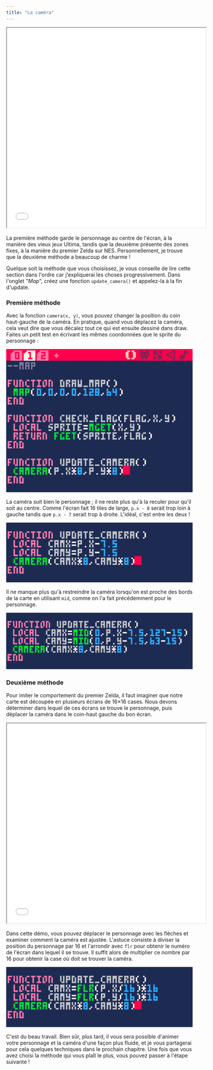 ```yaml
---
title: "La caméra"
---
```


<iframe width="538" height="539"
  src="/jeux-pico-8/demo-camera-modes/index.html">
</iframe>

La première méthode garde le personnage au centre de l'écran, à la manière des vieux jeux Ultima, tandis que la deuxième présente des zones fixes, à la manière du premier Zelda sur NES. Personnellement, je trouve que la deuxième méthode a beaucoup de charme !

Quelque soit la méthode que vous choisissez, je vous conseille de lire cette section dans l'ordre car j'expliquerai les choses progressivement. Dans l'onglet "*Map*", créez une fonction `update_camera()` et appelez-la à la fin d'update.

### Première méthode

Avec la fonction `camera(x, y)`, vous pouvez changer la position du coin haut-gauche de la caméra. En pratique, quand vous déplacez la caméra, cela veut dire que vous décalez tout ce qui est ensuite dessiné dans draw. Faites un petit test en écrivant les mêmes coordonnées que le sprite du personnage :

![Première utilisation de la caméra](./camera.png)

La caméra suit bien le personnage ; il ne reste plus qu'à la reculer pour qu'il soit au centre. Comme l'écran fait 16 tiles de large, `p.x - 8` serait trop loin à gauche tandis que `p.x - 7` serait trop à droite. L'idéal, c'est entre les deux !

![Ajustement de la position de la caméra](./camera-methode-1.png)

Il ne manque plus qu'à restreindre la caméra lorsqu'on est proche des bords de la carte en utilisant `mid`, comme on l'a fait précédemment pour le personnage.

![Restriction de la position de la caméra](./camera-methode-1-mid.png)

### Deuxième méthode

Pour imiter le comportement du premier Zelda, il faut imaginer que notre carte est découpée en plusieurs écrans de 16×16 cases. Nous devons déterminer dans lequel de ces écrans se trouve le personnage, puis déplacer la caméra dans le coin-haut gauche du bon écran.

<iframe width="538" height="539"
  src="/jeux-pico-8/demo-camera-calcul/index.html">
</iframe>

Dans cette démo, vous pouvez déplacer le personnage avec les flèches et examiner comment la caméra est ajustée. L'astuce consiste à diviser la position du personnage par 16 et l'arrondir avec `flr` pour obtenir le numéro de l'écran dans lequel il se trouve. Il suffit alors de multiplier ce nombre par 16 pour obtenir la case où doit se trouver la caméra.

![Deuxième méthode de gestion de la caméra](./camera-methode-2.png)

C'est du beau travail. Bien sûr, plus tard, il vous sera possible d'animer votre personnage et la caméra d'une façon plus fluide, et je vous partagerai pour cela quelques techniques dans le prochain chapitre. Une fois que vous avez choisi la méthode qui vous plaît le plus, vous pouvez passer à l'étape suivante !
